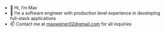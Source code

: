 - 👋 Hi, I’m Max
- 🌱 I’m a software engineer with production level experience in developing full-stack applications
- 📫 Contact me at maxweiner02@gmail.com for all inquiries

<!---
maxweiner02/maxweiner02 is a ✨ special ✨ repository because its `README.md` (this file) appears on your GitHub profile.
You can click the Preview link to take a look at your changes.
--->
